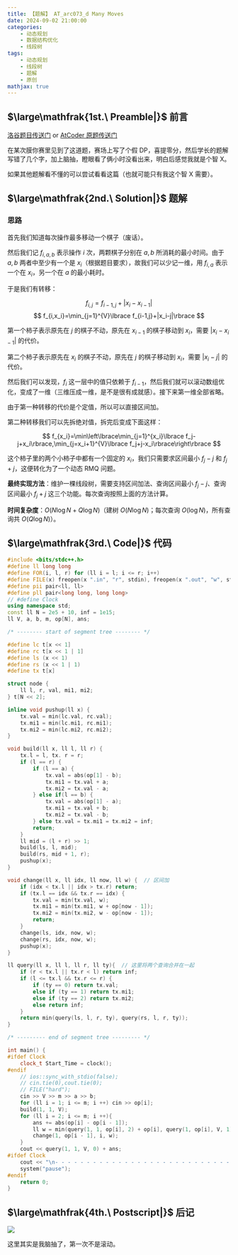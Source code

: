 ```yaml
---
title: 【题解】 AT_arc073_d Many Moves
date: 2024-09-02 21:00:00
categories: 
    - 动态规划
    - 数据结构优化
    - 线段树
tags: 
    - 动态规划
    - 线段树
    - 题解
    - 原创
mathjax: true
---
```


## $\large\mathfrak{1st.\ Preamble|}$ 前言

[洛谷题目传送门](https://www.luogu.com.cn/problem/AT_arc073_d) or [AtCoder 原题传送门](https://atcoder.jp/contests/arc073/tasks/arc073_d)

在某次膜你赛里见到了这道题，赛场上写了个假 DP，喜提零分，然后学长的题解写错了几个字，加上脑抽，瞪眼看了俩小时没看出来，明白后感觉我就是个智 X。

如果其他题解看不懂的可以尝试看看这篇（也就可能只有我这个智 X 需要）。

## $\large\mathfrak{2nd.\ Solution|}$ 题解

### 思路

首先我们知道每次操作最多移动一个棋子（废话）。

然后我们记 $f_{i,a,b}$ 表示操作 $i$ 次，两颗棋子分别在 $a,b$ 所消耗的最小时间。由于 $a,b$ 两者中至少有一个是 $x_i$（根据题目要求），故我们可以少记一维，用 $f_{i,a}$ 表示一个在 $x_i$，另一个在 $a$ 的最小耗时。

于是我们有转移：

$$
f_{i,j}=f_{i-1,j}+|x_i-x_{i-1}|
$$
$$
f_{i,x_i}=\min_{j=1}^{V}\lbrace f_{i-1,j}+|x_i-j|\rbrace
$$

第一个柿子表示原先在 $j$ 的棋子不动，原先在 $x_{i-1}$ 的棋子移动到 $x_i$，需要 $|x_i-x_{i-1}|$ 的代价。

第二个柿子表示原先在 $x_i$ 的棋子不动，原先在 $j$ 的棋子移动到 $x_i$，需要 $|x_i-j|$ 的代价。

然后我们可以发现，$f_i$ 这一层中的值只依赖于 $f_{i-1}$​，然后我们就可以滚动数组优化，变成了一维（三维压成一维，是不是很有成就感）。接下来第一维全部省略。

由于第一种转移的代价是个定值，所以可以直接区间加。

第二种转移我们可以先拆绝对值，拆完后变成下面这样：

$$
f_{x_i}=\min\left\lbrace\min_{j=1}^{x_i}\lbrace f_j-j+x_i\rbrace,\min_{j=x_i+1}^{V}\lbrace f_j+j-x_i\rbrace\right\rbrace
$$

这个柿子里的两个小柿子中都有一个固定的 $x_i$，我们只需要求区间最小 $f_j-j$ 和 $f_j+j$​，这便转化为了一个动态 RMQ 问题。

**最终实现方法**：维护一棵线段树，需要支持区间加法、查询区间最小 $f_j-j$、查询区间最小 $f_j+j$ 这三个功能。每次查询按照上面的方法计算。

**时间复杂度**：$O(N\log N+Q\log N)$（建树 $O(N\log N)$；每次查询 $O(\log N)$，所有查询共 $O(Q\log N)$）。

## $\large\mathfrak{3rd.\ Code|}$ 代码

```cpp
#include <bits/stdc++.h>
#define ll long long
#define FOR(i, l, r) for (ll i = l; i <= r; i++)
#define FILE(x) freopen(x ".in", "r", stdin), freopen(x ".out", "w", stdout);
#define pii pair<ll, ll>
#define pll pair<long long, long long>
// #define Clock
using namespace std;
const ll N = 2e5 + 10, inf = 1e15;
ll V, a, b, m, op[N], ans;

/* -------- start of segment tree -------- */

#define lc t[x << 1]
#define rc t[x << 1 | 1]
#define ls (x << 1)
#define rs (x << 1 | 1)
#define tx t[x]

struct node {
    ll l, r, val, mi1, mi2;
} t[N << 2];

inline void pushup(ll x) {
	tx.val = min(lc.val, rc.val);
	tx.mi1 = min(lc.mi1, rc.mi1);
	tx.mi2 = min(lc.mi2, rc.mi2);
}

void build(ll x, ll l, ll r) {
    tx.l = l, tx. r = r;
	if (l == r) {
        if (l == a) {
        	tx.val = abs(op[1] - b);
        	tx.mi1 = tx.val + a;
        	tx.mi2 = tx.val - a;
        } else if(l == b) {
        	tx.val = abs(op[1] - a);
        	tx.mi1 = tx.val + b;
        	tx.mi2 = tx.val - b;
        } else tx.val = tx.mi1 = tx.mi2 = inf;
        return;
    }
    ll mid = (l + r) >> 1;
    build(ls, l, mid);
    build(rs, mid + 1, r);
    pushup(x);
}

void change(ll x, ll idx, ll now, ll w) {  // 区间加
	if (idx < tx.l || idx > tx.r) return;
	if (tx.l == idx && tx.r == idx) {
		tx.val = min(tx.val, w);
		tx.mi1 = min(tx.mi1, w + op[now - 1]);
		tx.mi2 = min(tx.mi2, w - op[now - 1]);
		return;
	}
	change(ls, idx, now, w);
	change(rs, idx, now, w);
	pushup(x);
}

ll query(ll x, ll l, ll r, ll ty){  // 这里将两个查询合并在一起
	if (r < tx.l || tx.r < l) return inf;
	if (l <= tx.l && tx.r <= r) {
		if (ty == 0) return tx.val;
		else if (ty == 1) return tx.mi1;
		else if (ty == 2) return tx.mi2;
		else return inf;
	}
	return min(query(ls, l, r, ty), query(rs, l, r, ty));
}

/* --------- end of segment tree --------- */

int main() {
#ifdef Clock
    clock_t Start_Time = clock();
#endif
    // ios::sync_with_stdio(false);
    // cin.tie(0),cout.tie(0);
    // FILE("hard");
    cin >> V >> m >> a >> b;
    for (ll i = 1; i <= m; i ++) cin >> op[i];
    build(1, 1, V);
	for (ll i = 2; i <= m; i ++){
		ans += abs(op[i] - op[i - 1]);
		ll w = min(query(1, 1, op[i], 2) + op[i], query(1, op[i], V, 1) - op[i]) - abs(op[i] - op[i - 1]);
		change(1, op[i - 1], i, w);
	}
	cout << query(1, 1, V, 0) + ans;
#ifdef Clock
    cout << "\n- - - - - - - - - - - - - - - - - - - - - - - - - - - - - -\nRuntime: " << clock() - Start_Time << " ms\n";
    system("pause");
#endif
    return 0;
}
```

## $\large\mathfrak{4th.\ Postscript|}$ 后记

![](\img\solution-at-arc073d.png)

这里其实是我脑抽了，第一次不是滚动。
